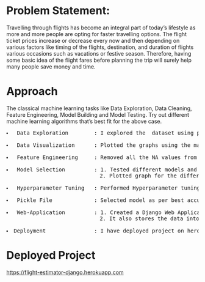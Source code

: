 # Problem Statement: #

Travelling through flights has become an integral part of today’s lifestyle as more and more people are opting for faster travelling options. The flight ticket prices increase or decrease every now and then depending on various factors like timing of the flights, destination, and duration of flights various occasions such as vacations or festive season. Therefore, having some basic idea of the flight fares before planning the trip will surely help many people save money and time.


# Approach #
The classical machine learning tasks like Data Exploration, Data Cleaning,
Feature Engineering, Model Building and Model Testing. Try out different machine
learning algorithms that’s best fit for the above case.
<pre>
<li> Data Exploration        : I explored the  dataset using pandas, numpy, matplotlib and seaborn.</li>
<li> Data Visualization      : Plotted the graphs using the matlplotib and seaborn library to get the insights.</li>
<li> Feature Engineering     : Removed all the NA values from the dataset and converted the categorial data to the desired type.</li>
<li> Model Selection         : 1. Tested different models and algrithms to check the accuracy of models. 
                             2. Plotted graph for the difference of (y_test - y_pred).</li>
<li> Hyperparameter Tuning   : Performed Hyperparameter tuning using RandomizedSearchCV.</li>
<li> Pickle File             : Selected model as per best accuracy and created pickle file using joblib .</li>
<li> Web-Application         : 1. Created a Django Web Application which takes neccessary inputs and predicts the price. 
                             2. It also stores the data into the database which can only be accessed by superuser.</li>
<li>Deployment               : I have deployed project on heroku.</li></pre>


# Deployed Project #
<a href="https://flight-estimator-django.herokuapp.com/">https://flight-estimator-django.herokuapp.com</a>
